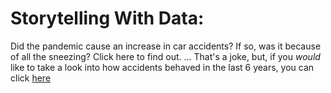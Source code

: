 # Storytelling With Data:
Did the pandemic cause an increase in car accidents? If so, was it because of all the sneezing? Click here to find out.
... That's a joke, but, if you *would* like to take a look into how accidents behaved in the last 6 years, you can click [here](https://github.com/HamzaBustanji/Storytelling-With-Data/blob/main/Untitled.ipynb)
